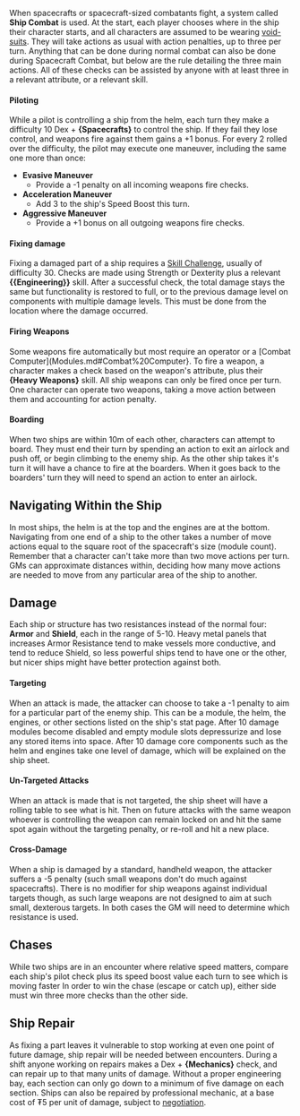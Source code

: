 When spacecrafts or spacecraft-sized combatants fight, a system called **Ship Combat** is used. At the start, each player chooses where in the ship their character starts, and all characters are assumed to be wearing [void-suits](../Setting/Technology.md#Void-Suits). They will take actions as usual with action penalties, up to three per turn. Anything that can be done during normal combat can also be done during Spacecraft Combat, but below are the rule detailing the three main actions. All of these checks can be assisted by anyone with at least three in a relevant attribute, or a relevant skill.
#### Piloting
While a pilot is controlling a ship from the helm, each turn they make a difficulty 10 Dex + **{Spacecrafts}** to control the ship. If they fail they lose control, and weapons fire against them gains a +1 bonus. For every 2 rolled over the difficulty, the pilot may execute one maneuver, including the same one more than once:
- **Evasive Maneuver**
    - Provide a -1 penalty on all incoming weapons fire checks.
- **Acceleration Maneuver**
    - Add 3 to the ship's Speed Boost this turn.
- **Aggressive Maneuver**
    - Provide a +1 bonus on all outgoing weapons fire checks.
#### Fixing damage
Fixing a damaged part of a ship requires a [Skill Challenge](../Rules/Checks.md#Multi-Turn%20Checks), usually of difficulty 30. Checks are made using Strength or Dexterity plus a relevant **{{Engineering}}** skill. After a successful check, the total damage stays the same but functionality is restored to full, or to the previous damage level on components with multiple damage levels. This must be done from the location where the damage occurred.
#### Firing Weapons
Some weapons fire automatically but most require an operator or a [Combat Computer](Modules.md#Combat%20Computer}. To fire a weapon, a character makes a check based on the weapon's attribute, plus their **{Heavy Weapons}** skill. All ship weapons can only be fired once per turn. One character can operate two weapons, taking a move action between them and accounting for action penalty.
#### Boarding
When two ships are within 10m of each other, characters can attempt to board. They must end their turn by spending an action to exit an airlock and push off, or begin climbing to the enemy ship. As the other ship takes it's turn it will have a chance to fire at the boarders. When it goes back to the boarders' turn they will need to spend an action to enter an airlock. 
## Navigating Within the Ship
In most ships, the helm is at the top and the engines are at the bottom. Navigating from one end of a ship to the other takes a number of move actions equal to the square root of the spacecraft's size (module count). Remember that a character can't take more than two move actions per turn. GMs can approximate distances within, deciding how many move actions are needed to move from any particular area of the ship to another.
## Damage
Each ship or structure has two resistances instead of the normal four: **Armor** and **Shield**, each in the range of 5-10. Heavy metal panels that increases Armor Resistance tend to make vessels more conductive, and tend to reduce Shield, so less powerful ships tend to have one or the other, but nicer ships might have better protection against both.
#### Targeting
When an attack is made, the attacker can choose to take a -1 penalty to aim for a particular part of the enemy ship. This can be a module, the helm, the engines, or other sections listed on the ship's stat page.  After 10 damage modules become disabled and empty module slots depressurize and lose any stored items into space. After 10 damage core components such as the helm and engines take one level of damage, which will be explained on the ship sheet.
#### Un-Targeted Attacks
When an attack is made that is not targeted, the ship sheet will have a rolling table to see what is hit. Then on future attacks with the same weapon whoever is controlling the weapon can remain locked on and hit the same spot again without the targeting penalty, or re-roll and hit a new place.
#### Cross-Damage
When a ship is damaged by a standard, handheld weapon, the attacker suffers a -5 penalty (such small weapons don't do much against spacecrafts). There is no modifier for ship weapons against individual targets though, as such large weapons are not designed to aim at such small, dexterous targets. In both cases the GM will need to determine which resistance is used.
## Chases
While two ships are in an encounter where relative speed matters, compare each ship's pilot check plus its speed boost value each turn to see which is moving faster In order to win the chase (escape or catch up), either side must win three more checks than the other side.
## Ship Repair
As fixing a part leaves it vulnerable to stop working at even one point of future damage, ship repair will be needed between encounters. During a shift anyone working on repairs makes a Dex + **{Mechanics}** check, and can repair up to that many units of damage. Without a proper engineering bay, each section can only go down to a minimum of five damage on each section. Ships can also be repaired by professional mechanic, at a base cost of ₮5 per unit of damage, subject to [negotiation](/Rules/Downtime.md#Bargaining).